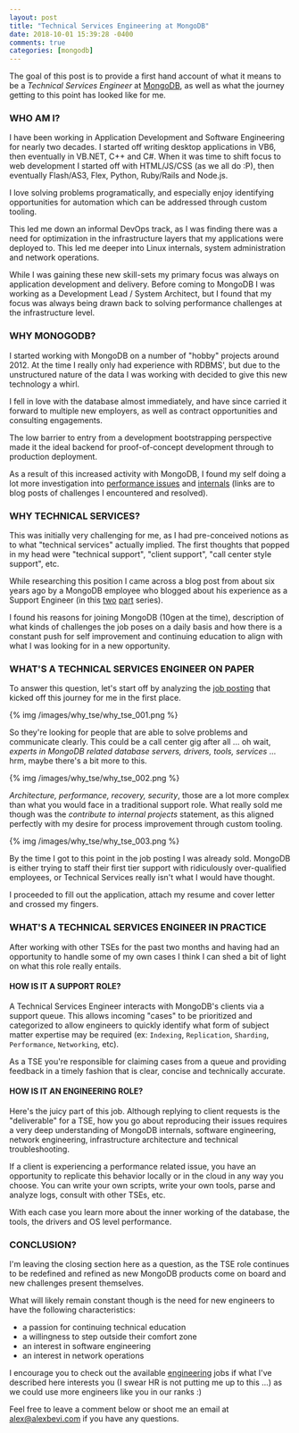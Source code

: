 ```yaml
---
layout: post
title: "Technical Services Engineering at MongoDB"
date: 2018-10-01 15:39:28 -0400
comments: true
categories: [mongodb]
---
```


The goal of this post is to provide a first hand account of what it means to be a *Technical Services Engineer* at [MongoDB](https://www.mongodb.com/careers/jobs/791258), as well as what the journey getting to this point has looked like for me.

### WHO AM I?

I have been working in Application Development and Software Engineering for nearly two decades. I started off writing desktop applications in VB6, then eventually in VB.NET, C++ and C#. When it was time to shift focus to web development I started off with HTML/JS/CSS (as we all do :P), then eventually Flash/AS3, Flex, Python, Ruby/Rails and Node.js.

I love solving problems programatically, and especially enjoy identifying opportunities for automation which can be addressed through custom tooling.

This led me down an informal DevOps track, as I was finding there was a need for optimization in the infrastructure layers that my applications were deployed to. This led me deeper into Linux internals, system administration and network operations.

While I was gaining these new skill-sets my primary focus was always on application development and delivery. Before coming to MongoDB I was working as a Development Lead / System Architect, but I found that my focus was always being drawn back to solving performance challenges at the infrastructure level.

<!-- MORE -->

### WHY MONOGODB?

I started working with MongoDB on a number of "hobby" projects around 2012. At the time I really only had experience with RDBMS', but due to the unstructured nature of the data I was working with decided to give this new technology a whirl.

I fell in love with the database almost immediately, and have since carried it forward to multiple new employers, as well as contract opportunities and consulting engagements.

The low barrier to entry from a development bootstrapping perspective made it the ideal backend for proof-of-concept development through to production deployment.

As a result of this increased activity with MongoDB, I found my self doing a lot more investigation into [performance issues](/blog/2018/05/28/troubleshooting-a-mongodb-performance-issue/) and [internals](/blog/2016/02/10/recovering-a-wiredtiger-collection-from-a-corrupt-mongodb-installation/) (links are to blog posts of challenges I encountered and resolved).

### WHY TECHNICAL SERVICES?

This was initially very challenging for me, as I had pre-conceived notions as to what "technical services" actually implied. The first thoughts that popped in my head were "technical support", "client support", "call center style support", etc.

While researching this position I came across a blog post from about six years ago by a MongoDB employee who blogged about his experience as a Support Engineer (in this [two](http://blog.markofu.com/2012/07/being-support-engineer-10gen-part-1.html) [part](http://blog.markofu.com/2012/10/being-support-engineer-10gen-part-2.html) series).

I found his reasons for joining MongoDB (10gen at the time), description of what kinds of challenges the job poses on a daily basis and how there is a constant push for self improvement and continuing education to align with what I was looking for in a new opportunity.

### WHAT'S A TECHNICAL SERVICES ENGINEER ON PAPER

To answer this question, let's start off by analyzing the [job posting](https://www.mongodb.com/careers/jobs/791258) that kicked off this journey for me in the first place.

{% img /images/why_tse/why_tse_001.png %}

So they're looking for people that are able to solve problems and communicate clearly. This could be a call center gig after all ... oh wait, *experts in MongoDB related database servers, drivers, tools, services* ... hrm, maybe there's a bit more to this.

{% img /images/why_tse/why_tse_002.png %}

*Architecture, performance, recovery, security*, those are a lot more complex than what you would face in a traditional support role. What really sold me though was the *contribute to internal projects* statement, as this aligned perfectly with my desire for process improvement through custom tooling.

{% img /images/why_tse/why_tse_003.png %}

By the time I got to this point in the job posting I was already sold. MongoDB is either trying to staff their first tier support with ridiculously over-qualified employees, or Technical Services really isn't what I would have thought.

I proceeded to fill out the application, attach my resume and cover letter and crossed my fingers.

### WHAT'S A TECHNICAL SERVICES ENGINEER IN PRACTICE

After working with other TSEs for the past two months and having had an opportunity to handle some of my own cases I think I can shed a bit of light on what this role really entails.

#### HOW IS IT A SUPPORT ROLE?

A Technical Services Engineer interacts with MongoDB's clients via a support queue. This allows incoming "cases" to be prioritized and categorized to allow engineers to quickly identify what form of subject matter expertise may be required (ex: `Indexing`, `Replication`, `Sharding`, `Performance`, `Networking`, etc).

As a TSE you're responsible for claiming cases from a queue and providing feedback in a timely fashion that is clear, concise and technically accurate.

#### HOW IS IT AN ENGINEERING ROLE?

Here's the juicy part of this job. Although replying to client requests is the "deliverable" for a TSE, how you go about reproducing their issues requires a very deep understanding of MongoDB internals, software engineering, network engineering, infrastructure architecture and technical troubleshooting.

If a client is experiencing a performance related issue, you have an opportunity to replicate this behavior locally or in the cloud in any way you choose. You can write your own scripts, write your own tools, parse and analyze logs, consult with other TSEs, etc.

With each case you learn more about the inner working of the database, the tools, the drivers and OS level performance.

### CONCLUSION?

I'm leaving the closing section here as a question, as the TSE role continues to be redefined and refined as new MongoDB products come on board and new challenges present themselves.

What will likely remain constant though is the need for new engineers to have the following characteristics:

* a passion for continuing technical education
* a willingness to step outside their comfort zone
* an interest in software engineering
* an interest in network operations

I encourage you to check out the available [engineering](https://www.mongodb.com/careers/departments/engineering) jobs if what I've described here interests you (I swear HR is not putting me up to this ...) as we could use more engineers like you in our ranks :)

Feel free to leave a comment below or shoot me an email at [alex@alexbevi.com](mailto:alex@alexbevi.com) if you have any questions.

